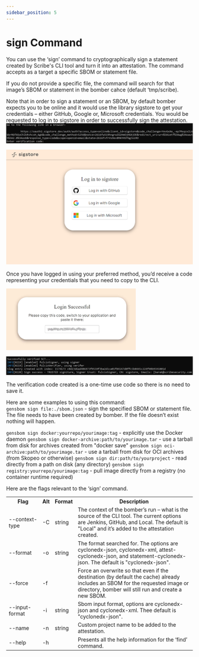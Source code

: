 ```yaml
---
sidebar_position: 5
---
```


# sign Command

You can use the ‘sign’ command to cryptographically sign a statement created by Scribe's CLI tool and turn it into an attestation. The command accepts as a target a specific SBOM or statement file.

If you do not provide a specific file, the command will search for that image’s SBOM or statement in the bomber cahce (default ‘tmp/scribe). 

Note that in order to sign a statement or an SBOM, by default bomber expects you to be online and it would use the library sigstore to get your credentials – either GitHub, Google or, Microsoft credentials.  You would be requested to log in to sigstore in order to successfully sign the attestation.
![Sigstore link](/static/img/cli/sigstore_link.png)

<img src='/static/img/cli/sigstore_login.png' alt='Sigstore login' width="600" /><br/>   

Once you have logged in using your preferred method, you’d receive a code representing your credentials that you need to copy to the CLI. 

<img src='/static/img/cli/sigstore_login_code.png' alt='Sigstore login code' width="350" />   

![Signing success](/static/img/cli/sign_success.png)  

The verification code created is a one-time use code so there is no need to save it.

Here are some examples to using this command:   
```gensbom sign file:./sbom.json``` - sign the specified SBOM or statement file. The file needs to have been created by bomber. If the file doesn’t exist nothing will happen.

```gensbom sign docker:yourrepo/yourimage:tag``` - explicitly use the Docker daemon
```gensbom sign docker-archive:path/to/yourimage.tar``` - use a tarball from disk for archives created from "docker save"
```gensbom sign oci-archive:path/to/yourimage.tar``` - use a tarball from disk for OCI archives (from Skopeo or otherwise)
```gensbom sign dir:path/to/yourproject``` - read directly from a path on disk (any directory)
```gensbom sign registry:yourrepo/yourimage:tag``` - pull image directly from a registry (no container runtime required)

Here are the flags relevant to the ‘sign’ command.

<table>
  <tr>
    <th width='18%'>Flag</th>
    <th>Alt</th>
    <th>Format</th>
    <th>Description</th>
  </tr>
  <tr>
    <td>--context-type</td>
    <td>-C</td>
    <td>string</td>
    <td>The context of the bomber’s run – what is the source of the CLI tool. The current options are Jenkins, GitHub, and Local. The default is "Local" and it’s added to the attestation created.</td>
  </tr>
  <tr>
    <td>--format</td>
    <td>-o</td>
    <td>string</td>
    <td>The format searched for. The options are cyclonedx-json, cyclonedx-xml, attest-cyclonedx-json, and statement-cyclonedx-json. The default is "cyclonedx-json".</td>
  </tr>
  <tr>
    <td>--force</td>
    <td>-f</td>
    <td></td>
    <td>Force an overwrite so that even if the destination (by default the cache) already includes an SBOM for the requested image or directory, bomber will still run and create a new SBOM.</td>
  </tr>
  <tr>
    <td>--input-format</td>
    <td>-i</td>
    <td>string</td>
    <td>Sbom input format, options are cyclonedx-json and cyclonedx-xml. Thee default is "cyclonedx-json".</td>
  </tr>
  <tr>
    <td>--name</td>
    <td>-n</td>
    <td>string</td>
    <td>Custom project name to be added to the attestation.</td>
  </tr>  
  <tr>
    <td>--help</td>
    <td>-h</td>
    <td></td>
    <td>Presents all the help information for the ‘find’ command.</td>
  </tr>
</table>
